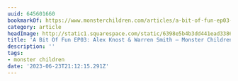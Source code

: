 ```yaml
---
uuid: 645601660
bookmarkOf: https://www.monsterchildren.com/articles/a-bit-of-fun-ep03-alex-knost-warren-smith
category: article
headImage: http://static1.squarespace.com/static/6398e5b4b3dd441ead33860a/6398e815f2eabd0b458bc856/6407c036179a144486355ef3/1682359136028/WhiteClaw_WarrenAlex_Allan_03-1920x1281.jpg?format=1500w
title: 'A Bit Of Fun EP03: Alex Knost & Warren Smith — Monster Children'
description: ''
tags:
- monster children
date: '2023-06-23T21:12:15.291Z'
---
```



